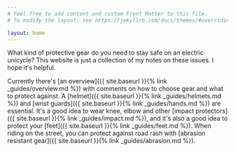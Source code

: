 ```yaml
---
# Feel free to add content and custom Front Matter to this file.
# To modify the layout, see https://jekyllrb.com/docs/themes/#overriding-theme-defaults

layout: home
---
```


What kind of protective gear do you need to stay safe on an electric unicycle?
This website is just a collection of my notes on these issues. I hope it's
helpful.

Currently there's [an overview]({{ site.baseurl }}{% link _guides/overview.md
%}) with comments on how to choose gear and what to protect against. A
[helmet]({{ site.baseurl }}{% link _guides/helmets.md %}) and [wrist guards]({{
site.baseurl }}{% link _guides/hands.md %}) are essential. It's a good idea to
wear knee, elbow and other [impact protectors]({{ site.baseurl }}{% link
_guides/impact.md %}), and it's also a good idea to protect your [feet]({{
site.baseurl }}{% link _guides/feet.md %}). When riding on the street, you can
protect against road rash with [abrasion resistant gear]({{ site.baseurl }}{%
link _guides/abrasion.md %}).
